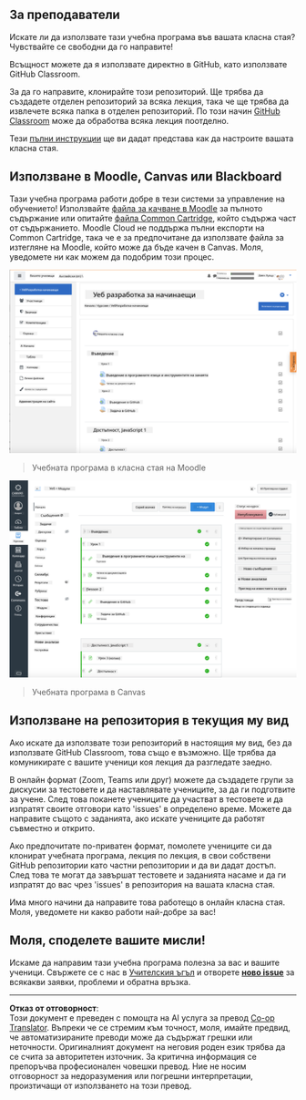 <!--
CO_OP_TRANSLATOR_METADATA:
{
  "original_hash": "75cb51f7ca9ea0b097ef4a1287e9290c",
  "translation_date": "2025-08-27T21:57:07+00:00",
  "source_file": "for-teachers.md",
  "language_code": "bg"
}
-->
## За преподаватели

Искате ли да използвате тази учебна програма във вашата класна стая? Чувствайте се свободни да го направите!

Всъщност можете да я използвате директно в GitHub, като използвате GitHub Classroom.

За да го направите, клонирайте този репозиторий. Ще трябва да създадете отделен репозиторий за всяка лекция, така че ще трябва да извлечете всяка папка в отделен репозиторий. По този начин [GitHub Classroom](https://classroom.github.com/classrooms) може да обработва всяка лекция поотделно.

Тези [пълни инструкции](https://github.blog/2020-03-18-set-up-your-digital-classroom-with-github-classroom/) ще ви дадат представа как да настроите вашата класна стая.

## Използване в Moodle, Canvas или Blackboard

Тази учебна програма работи добре в тези системи за управление на обучението! Използвайте [файла за качване в Moodle](../../../../../../../teaching-files/webdev-moodle.mbz) за пълното съдържание или опитайте [файла Common Cartridge](../../../../../../../teaching-files/webdev-common-cartridge.imscc), който съдържа част от съдържанието. Moodle Cloud не поддържа пълни експорти на Common Cartridge, така че е за предпочитане да използвате файла за изтегляне на Moodle, който може да бъде качен в Canvas. Моля, уведомете ни как можем да подобрим този процес.

![Moodle](../../translated_images/moodle.94eb93d714a50cb2c97435b408017dee224348b61bc86203ffd43a4f4e57b95f.bg.png)
> Учебната програма в класна стая на Moodle

![Canvas](../../translated_images/canvas.fbd605ff8e5b8aff567d398528ce113db304446b90b9cad55c654de3fdfcda34.bg.png)
> Учебната програма в Canvas

## Използване на репозитория в текущия му вид

Ако искате да използвате този репозиторий в настоящия му вид, без да използвате GitHub Classroom, това също е възможно. Ще трябва да комуникирате с вашите ученици коя лекция да разгледате заедно.

В онлайн формат (Zoom, Teams или друг) можете да създадете групи за дискусии за тестовете и да наставлявате учениците, за да ги подготвите за учене. След това поканете учениците да участват в тестовете и да изпратят своите отговори като 'issues' в определено време. Можете да направите същото с заданията, ако искате учениците да работят съвместно и открито.

Ако предпочитате по-приватен формат, помолете учениците си да клонират учебната програма, лекция по лекция, в свои собствени GitHub репозитории като частни репозитории и да ви дадат достъп. След това те могат да завършат тестовете и заданията насаме и да ги изпратят до вас чрез 'issues' в репозитория на вашата класна стая.

Има много начини да направите това работещо в онлайн класна стая. Моля, уведомете ни какво работи най-добре за вас!

## Моля, споделете вашите мисли!

Искаме да направим тази учебна програма полезна за вас и вашите ученици. Свържете се с нас в [Учителския ъгъл](https://github.com/microsoft/Web-Dev-For-Beginners/discussions/categories/teacher-corner) и отворете [**ново issue**](https://github.com/microsoft/Web-Dev-For-Beginners/issues/new/choose) за всякакви заявки, проблеми и обратна връзка.

---

**Отказ от отговорност**:  
Този документ е преведен с помощта на AI услуга за превод [Co-op Translator](https://github.com/Azure/co-op-translator). Въпреки че се стремим към точност, моля, имайте предвид, че автоматизираните преводи може да съдържат грешки или неточности. Оригиналният документ на неговия роден език трябва да се счита за авторитетен източник. За критична информация се препоръчва професионален човешки превод. Ние не носим отговорност за недоразумения или погрешни интерпретации, произтичащи от използването на този превод.